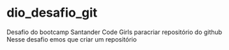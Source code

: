 # dio_desafio_git
Desafio do bootcamp Santander Code Girls paracriar repositório do github
Nesse desafio emos que criar um repositório
